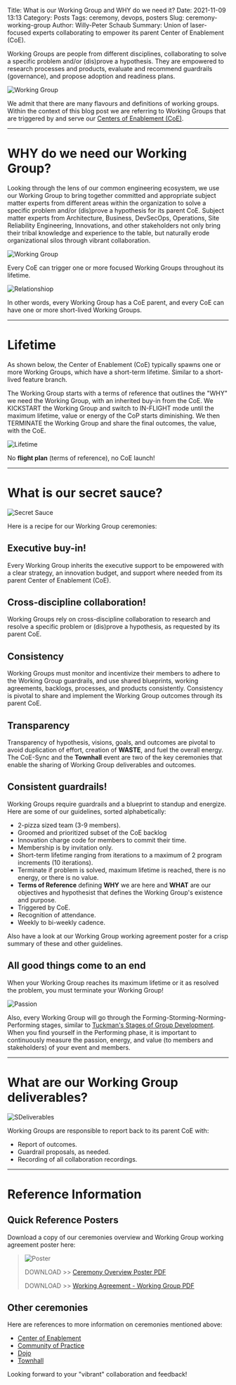 Title: What is our Working Group and WHY do we need it?
Date: 2021-11-09 13:13
Category: Posts
Tags: ceremony, devops, posters
Slug: ceremony-working-group
Author: Willy-Peter Schaub
Summary: Union of laser-focused experts collaborating to empower its parent Center of Enablement (CoE).

Working Groups are people from different disciplines, collaborating to solve a specific problem and/or (dis)prove a hypothesis. They are empowered to research processes and products, evaluate and recommend guardrails (governance), and propose adoption and readiness plans.  

![Working Group](../images/ceremony-working-group-2.jpg)

We admit that there are many flavours and definitions of working groups. Within the context of this blog post we are referring to Working Groups that are triggered by and serve our [Centers of Enablement (CoE)](/ceremony-center-of-enablement.html).

---

# WHY do we need our Working Group?

Looking through the lens of our common engineering ecosystem, we use our Working Group to bring together committed and appropriate subject matter experts from different areas within the organization to solve a specific problem and/or (dis)prove a hypothesis for its parent CoE. Subject matter experts from Architecture, Business, DevSecOps, Operations, Site Reliability Engineering, Innovations, and other stakeholders not only bring their tribal knowledge and experience to the table, but naturally erode organizational silos through vibrant collaboration.

![Working Group](../images/ceremony-working-group-1.png)

Every CoE can trigger one or more focused Working Groups throughout its lifetime. 

![Relationshiop](../images/ceremony-working-group-5.png)

In other words, every Working Group has a CoE parent, and every CoE can have one or more short-lived Working Groups.

---

# Lifetime

As shown below, the Center of Enablement (CoE) typically spawns one or more Working Groups, which have a short-term lifetime. Similar to a short-lived feature branch.

The Working Group starts with a terms of reference that outlines the "WHY" we need the Working Group, with an inherited buy-in from the CoE. We KICKSTART the Working Group and switch to IN-FLIGHT mode until the maximum lifetime, value or energy of the CoP starts diminishing. We then TERMINATE the Working Group and share the final outcomes, the value, with the CoE. 

![Lifetime](../images/ceremony-working-group-lifetime.png) 

No **flight plan** (terms of reference), no CoE launch!

---

# What is our secret sauce?

![Secret Sauce](../images/ceremony-working-group-3.png)

Here is a recipe for our Working Group ceremonies:

## Executive buy-in!

Every Working Group inherits the executive support to be empowered with a clear strategy, an innovation budget, and support where needed from its parent Center of Enablement (CoE).

## Cross-discipline collaboration!

Working Groups rely on cross-discipline collaboration to research and resolve a specific problem or (dis)prove a hypothesis, as requested by its parent CoE.

## Consistency

Working Groups must monitor and incentivize their members to adhere to the Working Group guardrails, and use shared blueprints, working agreements, backlogs, processes, and products consistently. Consistency is pivotal to share and implement the Working Group outcomes through its parent CoE.

## Transparency 

Transparency of hypothesis, visions, goals, and outcomes are pivotal to avoid duplication of effort, creation of **WASTE**, and fuel the overall energy. The CoE-Sync and the **Townhall** event are two of the key ceremonies that enable the sharing of Working Group deliverables and outcomes.

## Consistent guardrails!

Working Groups require guardrails and a blueprint to standup and energize. Here are some of our guidelines, sorted alphabetically:

- 2-pizza sized team (3-9 members).
- Groomed and prioritized subset of the CoE backlog
- Innovation charge code for members to commit their time.
- Membership is by invitation only.
- Short-term lifetime ranging from iterations to a maximum of 2 program increments (10 iterations).
- Terminate if problem is solved, maximum lifetime is reached, there is no energy, or there is no value.
- **Terms of Reference** defining **WHY** we are here and **WHAT** are our objectives and hypothesist that defines the Working Group's existence and purpose.
- Triggered by CoE.
- Recognition of attendance.
- Weekly to bi-weekly cadence.

Also have a look at our Working Group working agreement poster for a crisp summary of these and other guidelines.

## All good things come to an end

When your Working Group reaches its maximum lifetime or it as resolved the problem, you must terminate your Working Group!

![Passion](../images/ceremony-termination.png)

Also, every Working Group will go through the Forming-Storming-Norming-Performing stages, similar to [Tuckman's Stages of Group Development](https://en.wikipedia.org/wiki/Tuckman%27s_stages_of_group_development). When you find yourself in the Performing phase, it is important to continuously measure the passion, energy, and value (to members and stakeholders) of your event and members. 

---

# What are our Working Group deliverables?

![SDeliverables](../images/ceremony-working-group-4.png)

Working Groups are responsible to report back to its parent CoE with:  

- Report of outcomes.
- Guardrail proposals, as needed.
- Recording of all collaboration recordings.

---

# Reference Information

## Quick Reference Posters

Download a copy of our ceremonies overview and Working Group working agreement poster here:

> ![Poster](../images/moving-hundreds-of-pipeline-snowflakes-qr-1-2.png)
>
> DOWNLOAD >> [Ceremony Overview Poster PDF](/documents/working-agreement-ceremonies-overview.pdf)
>
> DOWNLOAD >> [Working Agreement - Working Group PDF](/documents/working-agreement-ceremony-working-group.pdf)

## Other ceremonies

Here are references to more information on ceremonies mentioned above:

- [Center of Enablement](/ceremony-center-of-enablement.html)
- [Community of Practice](/ceremony-community-of-practice.html)
- [Dojo](../images/coming-soon.png)
- [Townhall](../images/coming-soon.png)

Looking forward to your "vibrant" collaboration and feedback!

